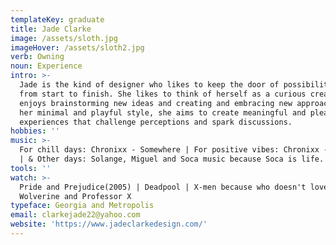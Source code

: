 ```yaml
---
templateKey: graduate
title: Jade Clarke
image: /assets/sloth.jpg
imageHover: /assets/sloth2.jpg
verb: Owning
noun: Experience
intro: >-
  Jade is the kind of designer who likes to keep the door of possibilities open
  from start to finish. She likes to think of herself as a curious creative who
  enjoys brainstorming new ideas and creating and embracing new approaches. With
  her minimal and playful style, she aims to create meaningful and pleasurable
  experiences that challenge perceptions and spark discussions.
hobbies: ''
music: >-
  For chill days: Chronixx - Somewhere | For positive vibes: Chronixx - Champion
  | & Other days: Solange, Miguel and Soca music because Soca is life.
tools: ''
watch: >-
  Pride and Prejudice(2005) | Deadpool | X-men because who doesn't love
  Wolverine and Professor X
typeface: Georgia and Metropolis
email: clarkejade22@yahoo.com
website: 'https://www.jadeclarkedesign.com/'
---
```


